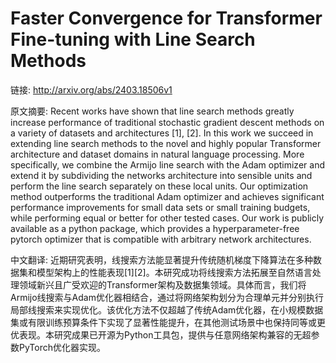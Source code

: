 # Faster Convergence for Transformer Fine-tuning with Line Search Methods

链接: http://arxiv.org/abs/2403.18506v1

原文摘要:
Recent works have shown that line search methods greatly increase performance
of traditional stochastic gradient descent methods on a variety of datasets and
architectures [1], [2]. In this work we succeed in extending line search
methods to the novel and highly popular Transformer architecture and dataset
domains in natural language processing. More specifically, we combine the
Armijo line search with the Adam optimizer and extend it by subdividing the
networks architecture into sensible units and perform the line search
separately on these local units. Our optimization method outperforms the
traditional Adam optimizer and achieves significant performance improvements
for small data sets or small training budgets, while performing equal or better
for other tested cases. Our work is publicly available as a python package,
which provides a hyperparameter-free pytorch optimizer that is compatible with
arbitrary network architectures.

中文翻译:
近期研究表明，线搜索方法能显著提升传统随机梯度下降算法在多种数据集和模型架构上的性能表现[1][2]。本研究成功将线搜索方法拓展至自然语言处理领域新兴且广受欢迎的Transformer架构及数据集领域。具体而言，我们将Armijo线搜索与Adam优化器相结合，通过将网络架构划分为合理单元并分别执行局部线搜索来实现优化。该优化方法不仅超越了传统Adam优化器，在小规模数据集或有限训练预算条件下实现了显著性能提升，在其他测试场景中也保持同等或更优表现。本研究成果已开源为Python工具包，提供与任意网络架构兼容的无超参数PyTorch优化器实现。
